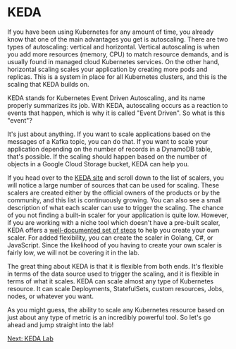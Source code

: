 # KEDA

If you have been using Kubernetes for any amount of time, you already know that one of the main advantages you get is autoscaling. There are two types of autoscaling: vertical and horizontal. Vertical autoscaling is when you add more resources (memory, CPU) to match resource demands, and is usually found in managed cloud Kubernetes services. On the other hand, horizontal scaling scales your application by creating more pods and replicas. This is a system in place for all Kubernetes clusters, and this is the scaling that KEDA builds on.

KEDA stands for Kubernetes Event Driven Autoscaling, and its name properly summarizes its job. With KEDA, autoscaling occurs as a reaction to events that happen, which is why it is called "Event Driven". So what is this "event"?

It's just about anything. If you want to scale applications based on the messages of a Kafka topic, you can do that. If you want to scale your application depending on the number of records in a DynamoDB table, that's possible. If the scaling should happen based on the number of objects in a Google Cloud Storage bucket, KEDA can help you.

If you head over to the [KEDA site](https://keda.sh) and scroll down to the list of scalers, you will notice a large number of sources that can be used for scaling. These scalers are created either by the official owners of the products or by the community, and this list is continuously growing. You can also see a small description of what each scaler can use to trigger the scaling. The chance of you not finding a built-in scaler for your application is quite low. However, if you are working with a niche tool which doesn't have a pre-built scaler, KEDA offers a [well-documented set of steps](https://keda.sh/docs/2.0/concepts/external-scalers/) to help you create your own scaler. For added flexibility, you can create the scaler in Golang, C#, or JavaScript. Since the likelihood of you having to create your own scaler is fairly low, we will not be covering it in the lab.

The great thing about KEDA is that it is flexible from both ends. It's flexible in terms of the data source used to trigger the scaling, and it is flexible in terms of what it scales. KEDA can scale almost any type of Kubernetes resource. It can scale Deployments, StatefulSets, custom resources, Jobs, nodes, or whatever you want.

As you might guess, the ability to scale any Kubernetes resource based on just about any type of metric is an incredibly powerful tool. So let's go ahead and jump straight into the lab!

[Next: KEDA Lab](./keda-lab.md)